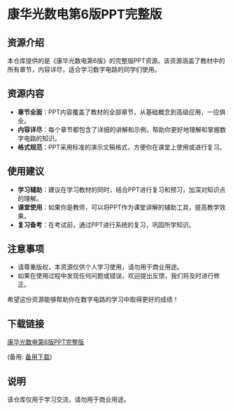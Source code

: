 # 康华光数电第6版PPT完整版

## 资源介绍

本仓库提供的是《康华光数电第6版》的完整版PPT资源。该资源涵盖了教材中的所有章节，内容详尽，适合学习数字电路的同学们使用。

## 资源内容

- **章节全面**：PPT内容覆盖了教材的全部章节，从基础概念到高级应用，一应俱全。
- **内容详尽**：每个章节都包含了详细的讲解和示例，帮助你更好地理解和掌握数字电路的知识。
- **格式规范**：PPT采用标准的演示文稿格式，方便你在课堂上使用或进行复习。

## 使用建议

- **学习辅助**：建议在学习教材的同时，结合PPT进行复习和预习，加深对知识点的理解。
- **课堂使用**：如果你是教师，可以将PPT作为课堂讲解的辅助工具，提高教学效果。
- **复习备考**：在考试前，通过PPT进行系统的复习，巩固所学知识。

## 注意事项

- 请尊重版权，本资源仅供个人学习使用，请勿用于商业用途。
- 如果在使用过程中发现任何问题或错误，欢迎提出反馈，我们将及时进行修正。

希望这份资源能够帮助你在数字电路的学习中取得更好的成绩！

## 下载链接
[康华光数电第6版PPT完整版](https://pan.quark.cn/s/d3def3d3432a) 

(备用: [备用下载](https://pan.baidu.com/s/1Gug2nUOe_fUtp4mJGe-BnQ?pwd=1234))

## 说明

该仓库仅用于学习交流，请勿用于商业用途。
